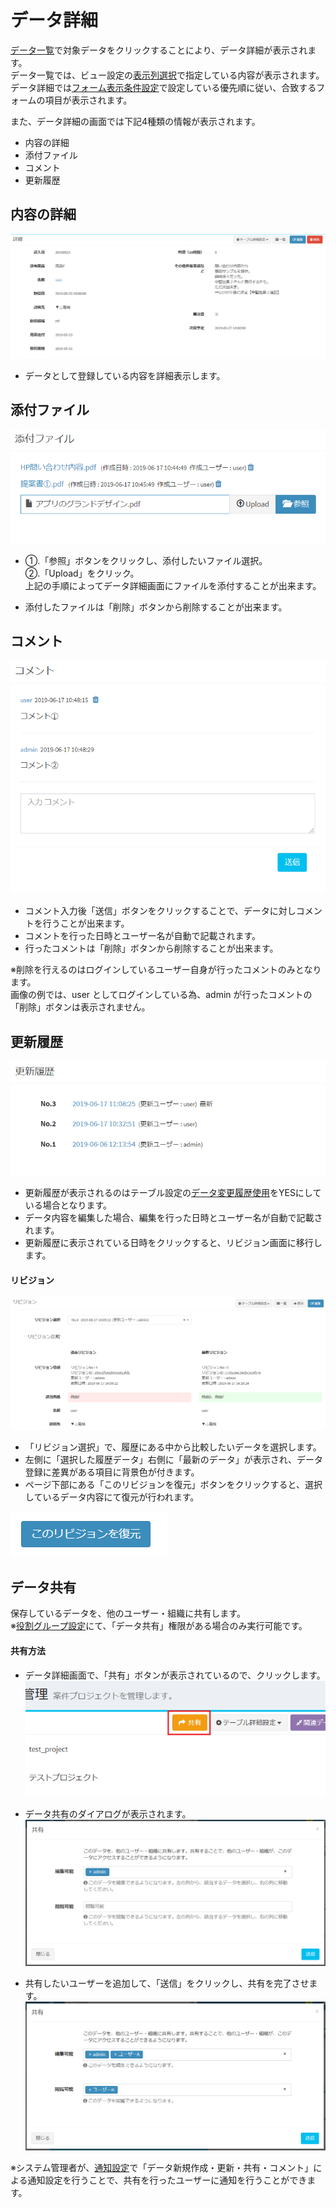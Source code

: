 # データ詳細
[データ一覧](/ja/data_grid.md)で対象データをクリックすることにより、データ詳細が表示されます。  
データ一覧では、ビュー設定の[表示列選択](/ja/view?id=表示列選択)で指定している内容が表示されます。  
データ詳細では[フォーム表示条件設定](/ja/form#フォーム表示条件設定)で設定している優先順に従い、合致するフォームの項目が表示されます。  

また、データ詳細の画面では下記4種類の情報が表示されます。  


- 内容の詳細  
- 添付ファイル  
- コメント  
- 更新履歴  


## 内容の詳細
![データ画面](img/data/data_details1.png)  
- データとして登録している内容を詳細表示します。  

## 添付ファイル
![データ画面](img/data/data_attached_file.png)  

- ①.「参照」ボタンをクリックし、添付したいファイル選択。  
②.「Upload」をクリック。  
上記の手順によってデータ詳細画面にファイルを添付することが出来ます。  

- 添付したファイルは「削除」ボタンから削除することが出来ます。

## コメント
![データ画面](img/data/data_comment.png)  

- コメント入力後「送信」ボタンをクリックすることで、データに対しコメントを行うことが出来ます。
- コメントを行った日時とユーザー名が自動で記載されます。
- 行ったコメントは「削除」ボタンから削除することが出来ます。  

※削除を行えるのはログインしているユーザー自身が行ったコメントのみとなります。  
画像の例では、user としてログインしている為、admin が行ったコメントの「削除」ボタンは表示されません。

## 更新履歴

![データ画面](img/data/data_history1.png)  

- 更新履歴が表示されるのはテーブル設定の[データ変更履歴使用](/ja/table?id=データ変更履歴使用)をYESにしている場合となります。
- データ内容を編集した場合、編集を行った日時とユーザー名が自動で記載されます。
- 更新履歴に表示されている日時をクリックすると、リビジョン画面に移行します。

#### リビジョン
![データ画面](img/data/data_history2.png)  
- 「リビジョン選択」で、履歴にある中から比較したいデータを選択します。
- 左側に「選択した履歴データ」右側に「最新のデータ」が表示され、データ登録に差異がある項目に背景色が付きます。
- ページ下部にある「このリビジョンを復元」ボタンをクリックすると、選択しているデータ内容にて復元が行われます。

![データ画面](img/data/data_history3.png)  

## データ共有
保存しているデータを、他のユーザー・組織に共有します。  
※[役割グループ設定](/ja/role_\_group)にて、「データ共有」権限がある場合のみ実行可能です。

#### 共有方法
- データ詳細画面で、「共有」ボタンが表示されているので、クリックします。
![データ画面](img/data/data_share1.png)  

- データ共有のダイアログが表示されます。
![データ画面](img/data/data_share2.png)  

- 共有したいユーザーを追加して、「送信」をクリックし、共有を完了させます。  
![データ画面](img/data/data_share3.png)  

※システム管理者が、[通知設定](/ja/notify)で「データ新規作成・更新・共有・コメント」による通知設定を行うことで、共有を行ったユーザーに通知を行うことができます。

